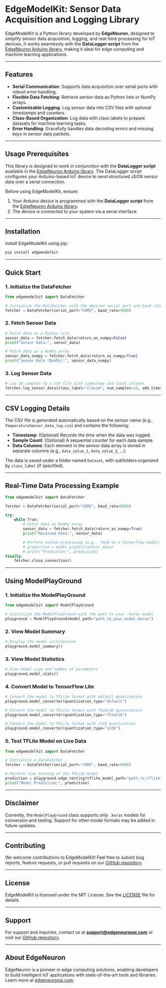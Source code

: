 # **EdgeModelKit**: Sensor Data Acquisition and Logging Library

EdgeModelKit is a Python library developed by **EdgeNeuron**, designed to simplify sensor data acquisition, logging, and real-time processing for IoT devices. It works seamlessly with the **DataLogger script** from the [EdgeNeuron Arduino library](https://github.com/ConsentiumIoT/EdgeNeuron), making it ideal for edge computing and machine learning applications.

---

## **Features**

- **Serial Communication**: Supports data acquisition over serial ports with robust error handling.  
- **Flexible Data Fetching**: Retrieve sensor data as Python lists or NumPy arrays.  
- **Customizable Logging**: Log sensor data into CSV files with optional timestamps and counters.  
- **Class-Based Organization**: Log data with class labels to prepare datasets for machine learning tasks.  
- **Error Handling**: Gracefully handles data decoding errors and missing keys in sensor data packets.  

---

## **Usage Prerequisites**

This library is designed to work in conjunction with the **DataLogger script** available in the [EdgeNeuron Arduino library](https://github.com/ConsentiumIoT/EdgeNeuron). The DataLogger script configures your Arduino-based IoT device to send structured JSON sensor data over a serial connection.

Before using EdgeModelKit, ensure:  
1. Your Arduino device is programmed with the **DataLogger script** from the [EdgeNeuron Arduino library](https://github.com/ConsentiumIoT/EdgeNeuron).  
2. The device is connected to your system via a serial interface.  

---

## **Installation**

Install EdgeModelKit using pip:

```bash
pip install edgemodelkit
```

---

## **Quick Start**

### **1. Initialize the DataFetcher**

```python
from edgemodelkit import DataFetcher

# Initialize the DataFetcher with the desired serial port and baud rate
fetcher = DataFetcher(serial_port="COM3", baud_rate=9600)
```

### **2. Fetch Sensor Data**

```python
# Fetch data as a Python list
sensor_data = fetcher.fetch_data(return_as_numpy=False)
print("Sensor Data:", sensor_data)

# Fetch data as a NumPy array
sensor_data_numpy = fetcher.fetch_data(return_as_numpy=True)
print("Sensor Data (NumPy):", sensor_data_numpy)
```

### **3. Log Sensor Data**

```python
# Log 10 samples to a CSV file with timestamp and count columns
fetcher.log_sensor_data(class_label="ClassA", num_samples=10, add_timestamp=True, add_count=True)
```

---

## **CSV Logging Details**

The CSV file is generated automatically based on the sensor name (e.g., `TemperatureSensor_data_log.csv`) and contains the following:  

- **Timestamp**: (Optional) Records the time when the data was logged.  
- **Sample Count**: (Optional) A sequential counter for each data sample.  
- **Data Columns**: Each element in the sensor data array is stored in separate columns (e.g., `data_value_1`, `data_value_2`, ...).  

The data is saved under a folder named `Dataset`, with subfolders organized by `class_label` (if specified).  

---

## **Real-Time Data Processing Example**

```python
from edgemodelkit import DataFetcher

fetcher = DataFetcher(serial_port="COM3", baud_rate=9600)

try:
    while True:
        # Fetch data as NumPy array
        sensor_data = fetcher.fetch_data(return_as_numpy=True)
        print("Received Data:", sensor_data)

        # Perform custom processing (e.g., feed to a TensorFlow model)
        # prediction = model.predict(sensor_data)
        # print("Prediction:", prediction)
finally:
    fetcher.close_connection()
```

---

## **Using ModelPlayGround**

### **1. Initialize the ModelPlayGround**

```python
from edgemodelkit import ModelPlayGround

# Initialize the ModelPlayGround with the path to your .keras model
playground = ModelPlayGround(model_path="path_to_your_model.keras")
```

### **2. View Model Summary**

```python
# Display the model architecture
playground.model_summary()
```

### **3. View Model Statistics**

```python
# View model size and number of parameters
playground.model_stats()
```

### **4. Convert Model to TensorFlow Lite**

```python
# Convert the model to TFLite format with default quantization
playground.model_converter(quantization_type="default")

# Convert the model to TFLite format with float16 quantization
playground.model_converter(quantization_type="float16")

# Convert the model to TFLite format with int8 quantization
playground.model_converter(quantization_type="int8")
```

### **5. Test TFLite Model on Live Data**

```python
from edgemodelkit import DataFetcher

# Initialize a DataFetcher
fetcher = DataFetcher(serial_port="COM3", baud_rate=9600)

# Perform live testing of the TFLite model
prediction = playground.edge_testing(tflite_model_path="path_to_tflite_model.tflite", data_fetcher=fetcher)
print("Model Prediction:", prediction)
```

---

## **Disclaimer**

Currently, the `ModelPlayGround` class supports only `.keras` models for conversion and testing. Support for other model formats may be added in future updates.

---

## **Contributing**

We welcome contributions to EdgeModelKit! Feel free to submit bug reports, feature requests, or pull requests on our [GitHub repository](https://github.com/ConsentiumIoT/edgemodelkit).

---

## **License**

EdgeModelKit is licensed under the MIT License. See the [LICENSE](LICENSE) file for details.

---

## **Support**

For support and inquiries, contact us at **support@edgeneuronai.com** or visit our [GitHub repository](https://github.com/ConsentiumIoT/edgemodelkit).

---

## **About EdgeNeuron**

EdgeNeuron is a pioneer in edge computing solutions, enabling developers to build intelligent IoT applications with state-of-the-art tools and libraries. Learn more at [edgeneuronai.com](https://edgeneuronai.com).

